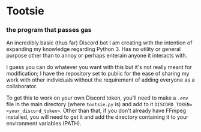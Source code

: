 # Tootsie
### the program that passes gas
An incredibly basic (thus far) Discord bot I am creating with the intention of expanding my knowledge regarding Python 3. Has no utility or general purpose other than to annoy or perhaps enterain anyone it interacts with.

I guess you can do whatever you want with this but it's not really meant for modification; I have the repository set to public for the ease of sharing my work with other individuals without the requirement of adding everyone as a collaborator.

To get this to work on your own Discord token, you'll need to make a `.env` file in the main directory (where `tootsie.py` is) and add to it `DISCORD_TOKEN=<your_discord_token>`. Other than that, if you don't already have FFmpeg installed, you will need to get it and add the directory containing it to your environment variables (PATH).
